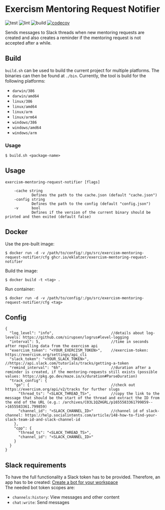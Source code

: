 # Exercism Mentoring Request Notifier

![test](https://github.com/eklatzer/exercism-mentoring-request-notifier/actions/workflows/test.yml/badge.svg)
![lint](https://github.com/eklatzer/exercism-mentoring-request-notifier/actions/workflows/lint.yml/badge.svg)
![build](https://github.com/eklatzer/exercism-mentoring-request-notifier/actions/workflows/build.yml/badge.svg)
[![codecov](https://codecov.io/gh/eklatzer/exercism-mentoring-request-notifier/branch/master/graph/badge.svg?token=S8X3BI4QCN)](https://codecov.io/gh/eklatzer/exercism-mentoring-request-notifier)

Sends messages to Slack threads when new mentoring requests are created and also creates a reminder if the mentoring request is not accepted after a while.

## Build

`build.sh` can be used to build the current project for multiple platforms. The binaries can then be found at `./bin`. Currently, the tool is build for the following platforms:
* `darwin/386`
* `darwin/amd64`
* `linux/386`
* `linux/amd64`
* `linux/arm`
* `linux/arm64`
* `windows/386`
* `windows/amd64`
* `windows/arm`

### Usage

```console
$ build.sh <package-name>
```

## Usage

````console
exercism-mentoring-request-notifier [flags]

    -cache string
            Defines the path to the cache.json (default "cache.json")
    -config string
            Defines the path to the config (default "config.json")
    -v      bool
            Defines if the version of the current binary should be printed and then exited (default false)
````

## Docker

Use the pre-built image:
```console
$ docker run -d -v /path/to/config/:/go/src/exercism-mentoring-request-notifier/cfg ghcr.io/eklatzer/exercism-mentoring-request-notifier
```

Build the image:

```console
$ docker build -t <tag> .
```

Run container:

````console
$ docker run -d -v /path/to/config/:/go/src/exercism-mentoring-request-notifier/cfg <tag>
````

## Config

````
{
  "log_level": "info",                          //details about log-levels: https://github.com/sirupsen/logrus#level-logging
  "interval": 5,                                //time in seconds after repulling data from the exercism api
  "exercism_token": "<YOUR_EXERCISM_TOKEN>",    //exercism-token: https://exercism.org/settings/api_cli
  "slack_token": "<YOUR_SLACK_TOKEN>",          //https://api.slack.com/tutorials/tracks/getting-a-token
  "remind_interval": "6h",                      //duration after a reminder is created, if the mentoring-requests still exists (possible values: https://pkg.go.dev/maze.io/x/duration#ParseDuration)
  "track_config": {
    "go": {                                     //check out https://exercism.org/api/v2/tracks for further slugs
      "thread_ts": "<SLACK_THREAD_TS>",         //copy the link to the message that should be the start of the thread and extract the ID from the end of the URL (e.g.: /archives/C03L1QZHGRL/p1655583361799859-->1655583361.799859)
      "channel_id": "<SLACK_CHANNEL_ID>"        //channel id of slack-channel: https://help.socialintents.com/article/148-how-to-find-your-slack-team-id-and-slack-channel-id
    },
    "cpp": {
      "thread_ts": "<SLACK_THREAD_TS>",
      "channel_id": "<SLACK_CHANNEL_ID>"
    }
  }
}
````

## Slack requirements

To have the full functionality a Slack token has to be provided. Therefore, an app has to be created: [Create a bot for your workspace](https://slack.com/help/articles/115005265703-Create-a-bot-for-your-workspace) </br>
The needed bot token scopes are:
* `channels:history`: View messages and other content
* `chat:write`: Send messages